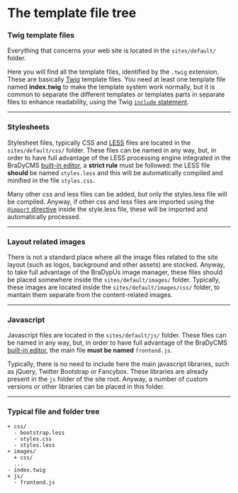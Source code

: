 # The template file tree

### Twig template files

Everything that concerns your web site is located in the `sites/default/` folder.


Here you will find all the template files, identified by the `.twig` extension.
These are basically [Twig](tmpl_twig.md) template files. You need at least one 
template file named **index.twig** to make the template system work normally, but
it is common to separate the different templates or templates parts in separate files to
enhance readability, using the Twig [`include` statement](http://twig.sensiolabs.org/doc/tags/include.html).

---

### Stylesheets

Stylesheet files, typically CSS and [LESS](tmpl_less.md) files are located
in the `sites/default/css/` folder. These files can be named in any way,
but, in order to have full advantage of the LESS processing engine integrated in
the BraDyCMS [built-in editor](tmpl_editor.md), a **strict rule** must be followed:
the LESS file **should** be named `styles.less` and this will be automatically compiled
and minified in the file `styles.css`.

Many other css and less files can be added, but only the styles.less file will be compiled. Anyway, if other css and less files
are imported using the [`@import` directive](http://lesscss.org/features/#import-directives-feature)
inside the style.less file, these will be imported and automatically processed.

---

### Layout related images

There is not a standard place where all the image files related to the site layout (such as logos, background and other assets) are stocked. Anyway, to take full advantage of the BraDypUs image manager, these files should be placed somewhere inside the
`sites/default/images/` folder. Typically, these images are located inside the `sites/default/images/css/` folder, to mantain them separate from the content-related images.

---

### Javascript

Javascript files are located in the `sites/default/js/` folder. These files can be named in any way, but, in order to have full advantage of the BraDyCMS [built-in editor](tmpl_editor.md), the main file **must be named** `frontend.js`.

Typically, there is no need to include here the main javascript libraries, such as jQuery, Twitter Bootstrap or Fancybox. These libraries are already present in the `js` folder of the site root. Anyway, a number of custom versions or other libraries can be placed in this folder.

---

### Typical file and folder tree

    + css/
      - bootstrap.less
      - styles.css
      - styles.less
    + images/
      + css/
      ...
    - index.twig
    + js/
      - frontend.js
